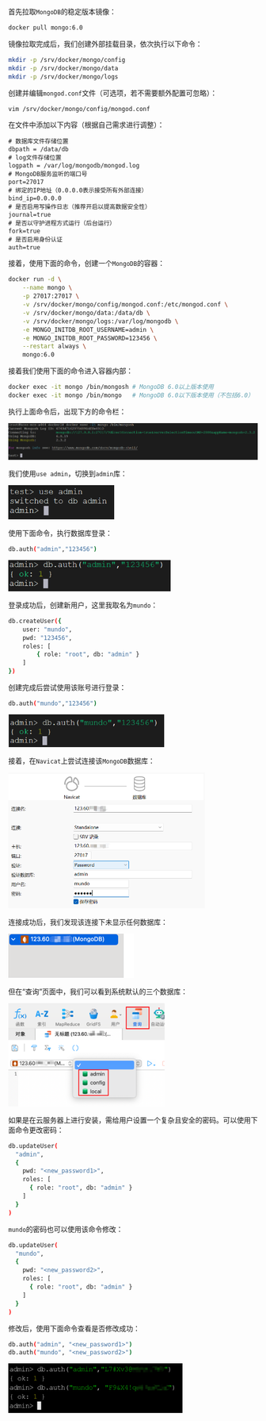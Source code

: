 首先拉取`MongoDB`的稳定版本镜像：

```sh
docker pull mongo:6.0
```

镜像拉取完成后，我们创建外部挂载目录，依次执行以下命令：

```sh
mkdir -p /srv/docker/mongo/config
mkdir -p /srv/docker/mongo/data
mkdir -p /srv/docker/mongo/logs
```

创建并编辑`mongod.conf`文件（可选项，若不需要额外配置可忽略）：

```sh
vim /srv/docker/mongo/config/mongod.conf
```

在文件中添加以下内容（根据自己需求进行调整）：

```properties
# 数据库文件存储位置
dbpath = /data/db
# log文件存储位置
logpath = /var/log/mongodb/mongod.log
# MongoDB服务监听的端口号
port=27017
# 绑定的IP地址（0.0.0.0表示接受所有外部连接）
bind_ip=0.0.0.0
# 是否启用写操作日志（推荐开启以提高数据安全性）
journal=true
# 是否以守护进程方式运行（后台运行）
fork=true
# 是否启用身份认证
auth=true
```

接着，使用下面的命令，创建一个`MongoDB`的容器：

```sh
docker run -d \
	--name mongo \
    -p 27017:27017 \
    -v /srv/docker/mongo/config/mongod.conf:/etc/mongod.conf \
    -v /srv/docker/mongo/data:/data/db \
    -v /srv/docker/mongo/logs:/var/log/mongodb \
    -e MONGO_INITDB_ROOT_USERNAME=admin \
    -e MONGO_INITDB_ROOT_PASSWORD=123456 \
    --restart always \
    mongo:6.0
```

接着我们使用下面的命令进入容器内部：

```sh
docker exec -it mongo /bin/mongosh # MongoDB 6.0以上版本使用
docker exec -it mongo /bin/mongo   # MongoDB 6.0以下版本使用（不包括6.0）
```

执行上面命令后，出现下方的命令栏：

![image-20241125095241245](image/image-20241125095241245.png)

我们使用`use admin`，切换到`admin`库：

<img src="image/image-20241125095323654.png" alt="image-20241125095323654" style="zoom:70%;" />

使用下面命令，执行数据库登录：

```sh
db.auth("admin","123456")
```

<img src="image/image-20241125095426338.png" alt="image-20241125095426338" style="zoom:70%;" />

登录成功后，创建新用户，这里我取名为`mundo`：

```sh
db.createUser({
    user: "mundo",
    pwd: "123456",
    roles: [
        { role: "root", db: "admin" }
    ]
})
```

创建完成后尝试使用该账号进行登录：

```sh
db.auth("mundo","123456")
```

<img src="image/image-20241125095630702.png" alt="image-20241125095630702" style="zoom:67%;" />

接着，在`Navicat`上尝试连接该`MongoDB`数据库：

<img src="image/image-20241125101225317.png" alt="image-20241125101225317" style="zoom:50%;" />

连接成功后，我们发现该连接下未显示任何数据库：

<img src="image/image-20241202215922344.png" alt="image-20241202215922344" style="zoom:50%;" />

但在“查询”页面中，我们可以看到系统默认的三个数据库：

<img src="image/image-20241202220645716.png" alt="image-20241202220645716" style="zoom:40%;" />

如果是在云服务器上进行安装，需给用户设置一个复杂且安全的密码。可以使用下面命令更改密码：

```sh
db.updateUser(
  "admin",
  {
    pwd: "<new_password1>",
    roles: [
      { role: "root", db: "admin" }
    ]
  }
)
```

`mundo`的密码也可以使用该命令修改：

```sh
db.updateUser(
  "mundo",
  {
    pwd: "<new_password2>",
    roles: [
      { role: "root", db: "admin" }
    ]
  }
)
```

修改后，使用下面命令查看是否修改成功：

```sh
db.auth("admin", "<new_password1>")
db.auth("mundo", "<new_password2>")
```

<img src="image/image-20241126191736402.png" alt="image-20241126191736402" style="zoom:40%;" />
